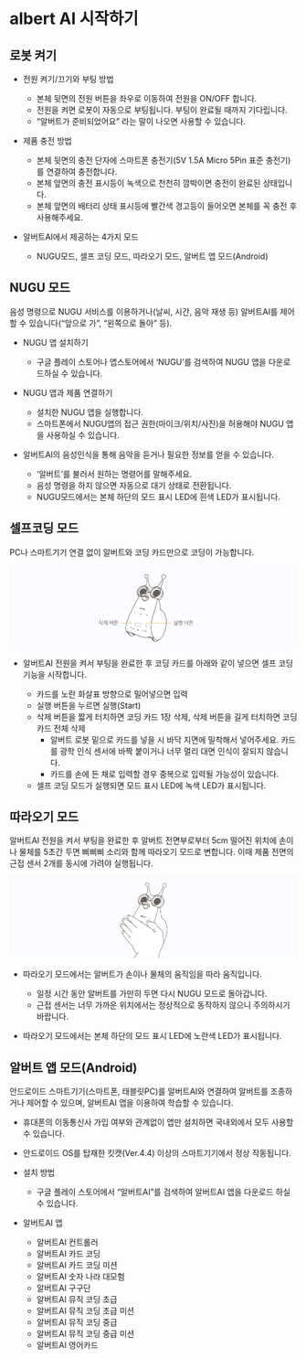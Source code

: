 # albert AI 시작하기


로봇 켜기 
--
- 전원 켜기/끄기와 부팅 방법
  - 본체 뒷면의 전원 버튼을 좌우로 이동하여 전원을 ON/OFF 합니다.
  - 전원을 켜면 로봇이 자동으로 부팅됩니다. 부팅이 완료될 때까지 기다립니다.
  - “알버트가 준비되었어요” 라는 말이 나오면 사용할 수 있습니다.

- 제품 충전 방법
  - 본체 뒷면의 충전 단자에 스마트폰 충전기(5V 1.5A Micro 5Pin 표준 충전기)를 연결하여 충전합니다.
  - 본체 앞면의 충전 표시등이 녹색으로 천천히 깜박이면 충전이 완료된 상태입니다.
  - 본체 앞면의 배터리 상태 표시등에 빨간색 경고등이 들어오면 본체를 꼭 충전 후 사용해주세요.

- 알버트AI에서 제공하는 4가지 모드 
  - NUGU모드, 셀프 코딩 모드, 따라오기 모드, 알버트 앱 모드(Android)
  
  
NUGU 모드
-- 
음성 명령으로 NUGU 서비스를 이용하거나(날씨, 시간, 음악 재생 등) 알버트AI를 제어할 수 있습니다(“앞으로 가”, “왼쪽으로 돌아” 등).

- NUGU 앱 설치하기
  - 구글 플레이 스토어나 앱스토어에서 ‘NUGU’를 검색하여 NUGU 앱을 다운로드하실 수 있습니다.

- NUGU 앱과 제품 연결하기
  - 설치한 NUGU 앱을 실행합니다.
  - 스마트폰에서 NUGU앱의 접근 권한(마이크/위치/사진)을 허용해야 NUGU 앱을 사용하실 수 있습니다.
  

- 알버트AI의 음성인식을 통해 음악을 듣거나 필요한 정보를 얻을 수 있습니다.
  - ‘알버트’를 불러서 원하는 명령어를 말해주세요.
  - 음성 명령을 하지 않으면 자동으로 대기 상태로 전환됩니다.
  - NUGU모드에서는 본체 하단의 모드 표시 LED에 흰색 LED가 표시됩니다.
 
 
셀프코딩 모드
--
PC나 스마트기기 연결 없이 알버트와 코딩 카드만으로 코딩이 가능합니다.


![albert AI sefmode](./images/albert01.png)


- 알버트AI 전원을 켜서 부팅을 완료한 후 코딩 카드를 아래와 같이 넣으면 셀프 코딩 기능을 시작합니다.

  - 카드를 노란 화살표 방향으로 밀어넣으면 입력
  - 실행 버튼을 누르면 실행(Start)
  - 삭제 버튼을 짧게 터치하면 코딩 카드 1장 삭제, 삭제 버튼을 길게 터치하면 코딩 카드 전체 삭제
    - 알버트 로봇 밑으로 카드를 넣을 시 바닥 지면에 밀착해서 넣어주세요. 카드를 광학 인식 센서에 바짝 붙이거나 너무 멀리 대면 인식이 잘되지 않습니다.
    - 카드를 손에 든 채로 입력할 경우 중복으로 입력될 가능성이 있습니다.
  - 셀프 코딩 모드가 실행되면 모드 표시 LED에 녹색 LED가 표시됩니다.
 
 
 따라오기 모드
 --
알버트AI 전원을 켜서 부팅을 완료한 후 알버트 전면부로부터 5cm 떨어진 위치에 손이나 물체를 5초간 두면 삐삐삐 소리와 함께 따라오기 모드로 변합니다.
이때 제품 전면의 근접 센서 2개를 동시에 가려야 실행됩니다.


![albert AI Follow](./images/albert02.png)


- 따라오기 모드에서는 알버트가 손이나 물체의 움직임을 따라 움직입니다.
  - 일정 시간 동안 알버트를 가만히 두면 다시 NUGU 모드로 돌아갑니다.
  - 근접 센서는 너무 가까운 위치에서는 정상적으로 동작하지 않으니 주의하시기 바랍니다.
  
- 따라오기 모드에서는 본체 하단의 모드 표시 LED에 노란색 LED가 표시됩니다.
  
  
  
알버트 앱 모드(Android)
--
안드로이드 스마트기기(스마트폰, 태블릿PC)를 알버트AI와 연결하여 알버트를 조종하거나 제어할 수 있으며, 알버트AI 앱을 이용하여 학습할 수 있습니다.

- 휴대폰의 이동통신사 가입 여부와 관계없이 앱만 설치하면 국내외에서 모두 사용할 수 있습니다.
- 안드로이드 OS를 탑재한 킷캣(Ver.4.4) 이상의 스마트기기에서 정상 작동됩니다.
- 설치 방법

  - 구글 플레이 스토어에서 “알버트AI”를 검색하여 알버트AI 앱을 다운로드 하실 수 있습니다.

- 알버트AI 앱

  - 알버트AI 컨트롤러
  - 알버트AI 카드 코딩
  - 알버트AI 카드 코딩 미션
  - 알버트AI 숫자 나라 대모험
  - 알버트AI 구구단
  - 알버트AI 뮤직 코딩 초급
  - 알버트AI 뮤직 코딩 초급 미션
  - 알버트AI 뮤직 코딩 중급
  - 알버트AI 뮤직 코딩 중급 미션
  - 알버트AI 영어카드
  
